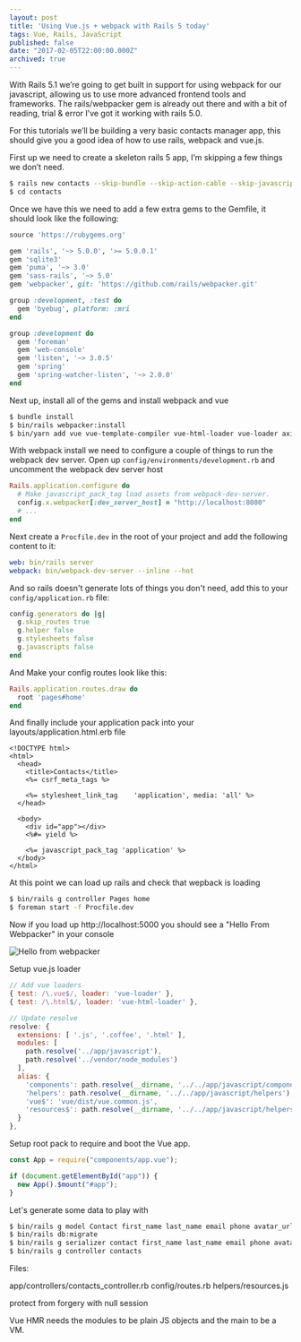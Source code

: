 ```yaml
---
layout: post
title: 'Using Vue.js + webpack with Rails 5 today'
tags: Vue, Rails, JavaScript
published: false
date: "2017-02-05T22:00:00.000Z"
archived: true
---
```


With Rails 5.1 we’re going to get built in support for using webpack for our javascript, allowing us to use more advanced frontend tools and frameworks. The rails/webpacker gem is already out there and with a bit of reading, trial & error I’ve got it working with rails 5.0.

For this tutorials we’ll be building a very basic contacts manager app, this should give you a good idea of how to use rails, webpack and vue.js.

First up we need to create a skeleton rails 5 app, I’m skipping a few things we don’t need.

```sh
$ rails new contacts --skip-bundle --skip-action-cable --skip-javascript --skip-turbolinks
$ cd contacts
```

Once we have this we need to add a few extra gems to the Gemfile, it should look like the following:

```ruby
source 'https://rubygems.org'

gem 'rails', '~> 5.0.0', '>= 5.0.0.1'
gem 'sqlite3'
gem 'puma', '~> 3.0'
gem 'sass-rails', '~> 5.0'
gem 'webpacker', git: 'https://github.com/rails/webpacker.git'

group :development, :test do
  gem 'byebug', platform: :mri
end

group :development do
  gem 'foreman'
  gem 'web-console'
  gem 'listen', '~> 3.0.5'
  gem 'spring'
  gem 'spring-watcher-listen', '~> 2.0.0'
end
```

Next up, install all of the gems and install webpack and vue

```sh
$ bundle install
$ bin/rails webpacker:install
$ bin/yarn add vue vue-template-compiler vue-html-loader vue-loader axios underscore underscore.string vue-style-loader css-loader dotenv node-sass sass-loader postcss-loader
```

With webpack install we need to configure a couple of things to run the webpack dev server. Open up `config/environments/development.rb` and uncomment the webpack dev server host

```ruby
Rails.application.configure do
  # Make javascript_pack_tag load assets from webpack-dev-server.
  config.x.webpacker[:dev_server_host] = "http://localhost:8080"
  # ...
end
```

Next create a `Procfile.dev` in the root of your project and add the following content to it:

```yaml
web: bin/rails server
webpack: bin/webpack-dev-server --inline --hot
```

And so rails doesn't generate lots of things you don't need, add this to your `config/application.rb` file:

```ruby
config.generators do |g|
  g.skip_routes true
  g.helper false
  g.stylesheets false
  g.javascripts false
end
```

And Make your config routes look like this:

```ruby
Rails.application.routes.draw do
  root 'pages#home'
end
```

And finally include your application pack into your layouts/application.html.erb file

```erb
<!DOCTYPE html>
<html>
  <head>
    <title>Contacts</title>
    <%= csrf_meta_tags %>

    <%= stylesheet_link_tag    'application', media: 'all' %>
  </head>

  <body>
    <div id="app"></div>
    <%#= yield %>

    <%= javascript_pack_tag 'application' %>
  </body>
</html>
```

At this point we can load up rails and check that wepback is loading

```sh
$ bin/rails g controller Pages home
$ foreman start -f Procfile.dev
```

Now if you load up http://localhost:5000 you should see a "Hello From Webpacker" in your console

![Hello from webpacker](/images/articles/rails5-webpack/hello-from-webpacker.png)



Setup vue.js loader

```js
// Add vue loaders
{ test: /\.vue$/, loader: 'vue-loader' },
{ test: /\.html$/, loader: 'vue-html-loader' },

// Update resolve
resolve: {
  extensions: [ '.js', '.coffee', '.html' ],
  modules: [
    path.resolve('../app/javascript'),
    path.resolve('../vendor/node_modules')
  ],
  alias: {
    'components': path.resolve(__dirname, '../../app/javascript/components'),
    'helpers': path.resolve(__dirname, '../../app/javascript/helpers'),
    'vue$': 'vue/dist/vue.common.js',
    'resources$': path.resolve(__dirname, '../../app/javascript/helpers/resources.js'),
  }
},
```

Setup root pack to require and boot the Vue app.

```js
const App = require("components/app.vue");

if (document.getElementById("app")) {
  new App().$mount("#app");
}
```

Let's generate some data to play with

```sh
$ bin/rails g model Contact first_name last_name email phone avatar_url
$ bin/rails db:migrate
$ bin/rails g serializer contact first_name last_name email phone avatar_url
$ bin/rails g controller contacts
```


Files:

app/controllers/contacts_controller.rb
config/routes.rb
helpers/resources.js

protect from forgery with null session



Vue HMR needs the modules to be plain JS objects and the main to be a VM.
